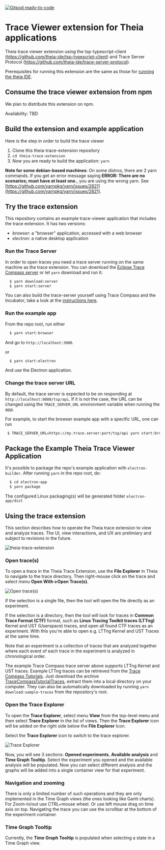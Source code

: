[![Gitpod ready-to-code](https://img.shields.io/badge/Gitpod-ready--to--code-blue?logo=gitpod)](https://gitpod.io/#https://github.com/theia-ide/theia-trace-extension)

# Trace Viewer extension for Theia applications

Theia trace viewer extension using the tsp-typescript-client (https://github.com/theia-ide/tsp-typescript-client) and Trace Server Protocol (https://github.com/theia-ide/trace-server-protocol).

Prerequisites for running this extension are the same as those for [running the theia IDE](https://github.com/eclipse-theia/theia/blob/master/doc/Developing.md#prerequisites).

## Consume the trace viewer extension from npm

We plan to distribute this extension on npm. 

Availability: TBD

## Build the extension and example application

Here is the step in order to build the trace viewer

1. Clone this theia-trace-extension repository
2. `cd theia-trace-extension`
3. Now you are ready to build the application: `yarn`

**Note for some debian-based machines**: On some distros, there are 2 yarn commands. If you get an error message saying **ERROR: There are no scenarios; must have at least one.**, you are using the wrong yarn. See [https://github.com/yarnpkg/yarn/issues/2821](https://github.com/yarnpkg/yarn/issues/2821).

## Try the trace extension

This repository contains an example trace-viewer application that includes the trace extension. It has two versions:

- _browser_: a "browser" application, accessed with a web browser
- _electron_: a native desktop application

### Run the Trace Server

In order to open traces you need a trace server running on the same machine as the trace extension. You can download the [Eclipse Trace Compass server](https://download.eclipse.org/tracecompass.incubator/trace-server/rcp/?d) or let `yarn` download and run it:

```bash
  $ yarn download:server
  $ yarn start:server
```

You can also build the trace-server yourself using Trace Compass and the Incubator, take a look at the [instructions here](https://www.eclipse.org/tracecompass/download.html#trace-server).

### Run the example app

From the repo root, run either

```bash
  $ yarn start:browser
```

And go to `http://localhost:3000`.

or

```bash
  $ yarn start:electron
```

And use the Electron application.

### Change the trace server URL

By default, the trace server is expected to be on responding at `http://localhost:8080/tsp/api`. If it is not the case, the URL can be changed using the `TRACE_SERVER_URL` environment variable when running the app.

For example, to start the browser example app with a specific URL, one can run

```bash
 $ TRACE_SERVER_URL=https://my.trace.server:port/tsp/api yarn start:browser
```

## Package the Example Theia Trace Viewer Application

It's possible to package the repo's example application with `electron-builder`. After running `yarn` in the repo root, do:

```bash
  $ cd electron-app
  $ yarn package
```

  The configured Linux packaging(s) will be generated folder `electron-app/dist`

## Using the trace extension
This section describes how to operate the Theia trace extension to view and analyze traces. The UI, view interactions, and UX are prelimiary and subject to revisions in the future.

![theia-trace-extension](https://raw.githubusercontent.com/theia-ide/theia-trace-extension/master/doc/images/theia-trace-extension-0.0.1.png)

### Open trace(s)
To open a trace in the Theia Trace Extension, use the **File Explorer** in Theia to navigate to the trace directory. Then right-mouse click on the trace and select menu **Open With->Open Trace(s)**.

![Open trace(s)](https://raw.githubusercontent.com/theia-ide/theia-trace-extension/master/doc/images/theia-trace-extension-open-traces-0.0.1.png)

If the selection is a single file, then the tool will open the file directly as an experiment.

If the selection is a directory, then the tool will look for traces in **Common Trace Format (CTF)** format, such as **Linux Tracing Toolkit traces (LTTng)** Kernel and UST (Userspace) traces, and open all found CTF traces as an experiment. With this you're able to open e.g. LTTng Kernel and UST Traces at the same time.

Note that an experiment is a collection of traces that are analyzed together where each event of each trace in the experiment is analyzed in chronological order.

The example Trace Compass trace server above supports LTTng Kernel and UST traces. Example LTTng traces can be retrieved from the [Trace Compass Tutorials](https://github.com/tuxology/tracevizlab). Just download the archive [TraceCompassTutorialTraces](https://github.com/tuxology/tracevizlab/blob/master/labs/TraceCompassTutorialTraces.tgz), extract them into a local directory on your computer. They can also be automatically downloaded by running `yarn download:sample-traces` from the repository's root.

### Open the Trace Explorer
To open the **Trace Explorer**, select menu **View** from the top-level menu and then select **Trace Explorer** in the list of views. Then the **Trace Explorer** icon will be added on the right side below the **File Explorer** Icon. 

Select the **Trace Explorer** icon to switch to the trace explorer.

![Trace Explorer](https://raw.githubusercontent.com/theia-ide/theia-trace-extension/master/doc/images/theia-trace-extension-trace-explorer-0.0.1.png)

Now, you will see 3 sections: **Opened experiments**, **Available analysis** and **Time Graph Tooltip**. Select the experiment you opened and the available analysis will be populated. Now you can select different analysis and the graphs will be added into a single container view for that experiment.

### Navigation and zooming
There is only a limited number of such operations and they are only implemented in the Time Graph views (the ones looking like Gantt charts). For Zoom-in/out use CTRL+mouse wheel. Or use left mouse drag on time axis on top. Navigating the trace you can use the scrollbar at the bottom of the experiment container.

### Time Graph Tooltip
Currently, the **Time Graph Tooltip** is populated when selecting a state in a Time Graph view. 

